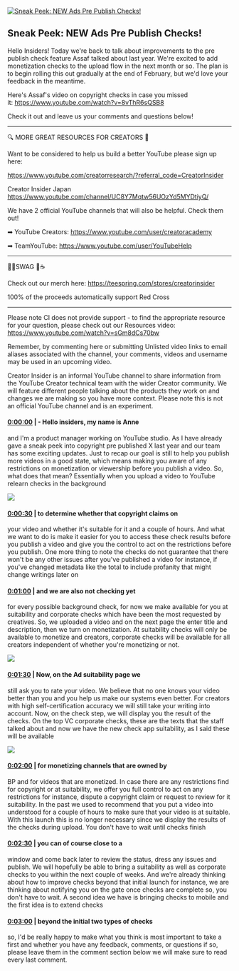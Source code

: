 [![Sneak Peek: NEW Ads Pre Publish Checks!](https://i.ytimg.com/vi/-4qGiVCqeqg/maxresdefault.jpg)](https://www.youtube.com/watch?v=-4qGiVCqeqg)

## Sneak Peek: NEW Ads Pre Publish Checks!

Hello Insiders! Today we're back to talk about improvements to the pre publish check feature Assaf talked about last year. We're excited to add monetization checks to the upload flow in the next month or so. The plan is to begin rolling this out gradually at the end of February, but we'd love your feedback in the meantime.



Here's Assaf's video on copyright checks in case you missed it: https://www.youtube.com/watch?v=8vThR6sQSB8



Check it out and leave us your comments and questions below!

-------------------------------------------



🔍 MORE GREAT RESOURCES FOR CREATORS 🔎



Want to be considered to help us build a better YouTube please sign up here: 

https://www.youtube.com/creatorresearch/?referral_code=CreatorInsider



Creator Insider Japan https://www.youtube.com/channel/UC8Y7Mqtw56UOzYd5MYDtiyQ/



We have 2 official YouTube channels that will also be helpful. Check them out! 



➡ YouTube Creators: https://www.youtube.com/user/creatoracademy



➡ TeamYouTube: https://www.youtube.com/user/YouTubeHelp



-------------------------------------------



👕👚SWAG 🎽☕



Check out our merch here: https://teespring.com/stores/creatorinsider



100% of the proceeds automatically support Red Cross



-------------------------------------------

Please note CI does not provide support - to find the appropriate resource for your question, please check out our Resources video: https://www.youtube.com/watch?v=sGm8dCs70bw



Remember, by commenting here or submitting Unlisted video links to email aliases associated with the channel, your comments, videos and username may be used in an upcoming video.



Creator Insider is an informal YouTube channel to share information from the YouTube Creator technical team with the wider Creator community. We will feature different people talking about the products they work on and changes we are making so you have more context. Please note this is not an official YouTube channel and is an experiment.



#### [0:00:00](https://www.youtube.com/watch?v=-4qGiVCqeqg&t=0) |  - Hello insiders, my name is Anne

and I'm a product manager working on YouTube studio. As I have already gave a sneak peek into copyright pre published X last year and our team has some exciting updates. Just to recap our goal is still to help you publish more videos in a good state, which means making you aware of any restrictions on monetization or viewership before you publish a video. So, what does that mean? Essentially when you upload a video to YouTube relearn checks in the background  

![](https://i.ytimg.com/vi/-4qGiVCqeqg/maxres1.jpg)



#### [0:00:30](https://www.youtube.com/watch?v=-4qGiVCqeqg&t=30) |  to determine whether that copyright claims on

your video and whether it's suitable for it and a couple of hours. And what we want to do is make it easier for you to access these check results before you publish a video and give you the control to act on the restrictions before you publish. One more thing to note the checks do not guarantee that there won't be any other issues after you've published a video for instance, if you've changed metadata like the total to include profanity that might change writings later on  

#### [0:01:00](https://www.youtube.com/watch?v=-4qGiVCqeqg&t=60) |  and we are also not checking yet

for every possible background check, for now we make available for you at suitability and corporate checks which have been the most requested by creatives. So, we uploaded a video and on the next page the enter title and description, then we turn on monetization. At suitability checks will only be available to monetize and creators, corporate checks will be available for all creators independent of whether you're monetizing or not.  

![](https://i.ytimg.com/vi/-4qGiVCqeqg/maxres2.jpg)



#### [0:01:30](https://www.youtube.com/watch?v=-4qGiVCqeqg&t=90) |  Now, on the Ad suitability page we

still ask you to rate your video. We believe that no one knows your video better than you and you help us make our systems even better. For creators with high self-certification accuracy we will still take your writing into account. Now, on the check step, we will display you the result of the checks. On the top VC corporate checks, these are the texts that the staff talked about and now we have the new check app suitability, as I said these will be available  

![](https://i.ytimg.com/vi/-4qGiVCqeqg/maxres3.jpg)



#### [0:02:00](https://www.youtube.com/watch?v=-4qGiVCqeqg&t=120) |  for monetizing channels that are owned by

BP and for videos that are monetized. In case there are any restrictions find for copyright or at suitability, we offer you full control to act on any restrictions for instance, dispute a copyright claim or request to review for it suitability. In the past we used to recommend that you put a video into understood for a couple of hours to make sure that your video is at suitable. With this launch this is no longer necessary since we display the results of the checks during upload. You don't have to wait until checks finish  

#### [0:02:30](https://www.youtube.com/watch?v=-4qGiVCqeqg&t=150) |  you can of course close to a

window and come back later to review the status, dress any issues and publish. We will hopefully be able to bring a suitability as well as corporate checks to you within the next couple of weeks. And we're already thinking about how to improve checks beyond that initial launch for instance, we are thinking about notifying you on the gate once checks are complete so, you don't have to wait. A second idea we have is bringing checks to mobile and the first idea is to extend checks  

#### [0:03:00](https://www.youtube.com/watch?v=-4qGiVCqeqg&t=180) |  beyond the initial two types of checks

so, I'd be really happy to make what you think is most important to take a first and whether you have any feedback, comments, or questions if so, please leave them in the comment section below we will make sure to read every last comment.  